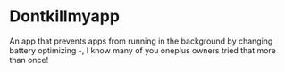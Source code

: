 # Dontkillmyapp
An app that prevents apps from running in the background by changing battery optimizing -, I know many of you oneplus owners tried that more than once! 
